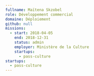 ```yaml
---
fullname: Maïtena Skzobel
role: Développement commercial
domaine: Déploiement
github: null
missions:
  - start: 2018-04-05
    end: 2018-12-31
    status: admin
    employer: Ministère de la Culture
    startups:
      - pass-culture
startups:
  - pass-culture
---
```


